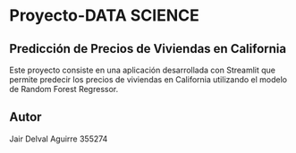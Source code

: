 # Proyecto-DATA SCIENCE

## Predicción de Precios de Viviendas en California
Este proyecto consiste en una aplicación desarrollada con Streamlit que permite predecir los precios de viviendas en California utilizando el modelo de Random Forest Regressor.

## Autor
Jair Delval Aguirre 355274
